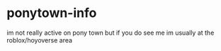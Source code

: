 # ponytown-info
im not really active on pony town but if you do see me im usually at the roblox/hoyoverse area 
